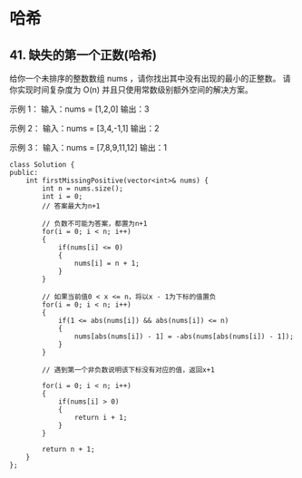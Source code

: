 # 哈希

## 41. 缺失的第一个正数(哈希)

给你一个未排序的整数数组 nums ，请你找出其中没有出现的最小的正整数。
请你实现时间复杂度为 O(n) 并且只使用常数级别额外空间的解决方案。

示例 1：
输入：nums = [1,2,0]
输出：3

示例 2：
输入：nums = [3,4,-1,1]
输出：2

示例 3：
输入：nums = [7,8,9,11,12]
输出：1

```
class Solution {
public:
    int firstMissingPositive(vector<int>& nums) {
        int n = nums.size();
        int i = 0;
        // 答案最大为n+1        

        // 负数不可能为答案，都置为n+1
        for(i = 0; i < n; i++)
        {
            if(nums[i] <= 0)
            {
                nums[i] = n + 1;
            }
        }
        
        // 如果当前值0 < x <= n，将以x - 1为下标的值置负
        for(i = 0; i < n; i++)
        {
            if(1 <= abs(nums[i]) && abs(nums[i]) <= n)
            {
                nums[abs(nums[i]) - 1] = -abs(nums[abs(nums[i]) - 1]);
            }
        }
        
        // 遇到第一个非负数说明该下标没有对应的值，返回x+1
        
        for(i = 0; i < n; i++)
        {
            if(nums[i] > 0)
            {
                return i + 1;
            }
        }
        
        return n + 1;
    }
};
```

